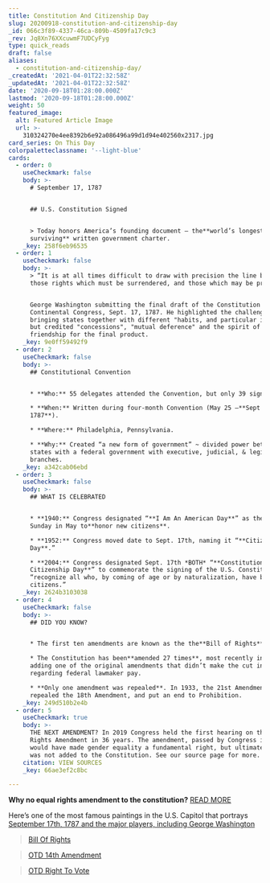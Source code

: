 ```yaml
---
title: Constitution And Citizenship Day
slug: 20200918-constitution-and-citizenship-day
_id: 066c3f89-4337-46ca-809b-4509fa17c9c3
_rev: Jq8Xn76XXcuwmF7UDCyFyg
type: quick_reads
draft: false
aliases:
  - constitution-and-citizenship-day/
_createdAt: '2021-04-01T22:32:58Z'
_updatedAt: '2021-04-01T22:32:58Z'
date: '2020-09-18T01:28:00.000Z'
lastmod: '2020-09-18T01:28:00.000Z'
weight: 50
featured_image:
  alt: Featured Article Image
  url: >-
    310324270e4ee8392b6e92a086496a99d1d94e402560x2317.jpg
card_series: On This Day
colorpaletteclassname: '--light-blue'
cards:
  - order: 0
    useCheckmark: false
    body: >-
      # September 17, 1787


      ## U.S. Constitution Signed


      > Today honors America’s founding document – the**world’s longest
      surviving** written government charter.
    _key: 258f6eb96535
  - order: 1
    useCheckmark: false
    body: >-
      > “It is at all times difficult to draw with precision the line between
      those rights which must be surrendered, and those which may be preserved;”


      George Washington submitting the final draft of the Constitution to the
      Continental Congress, Sept. 17, 1787. He highlighted the challenge of
      bringing states together with different "habits, and particular interests"
      but credited "concessions", "mutual deference" and the spirit of
      friendship for the final product.
    _key: 9e0ff59492f9
  - order: 2
    useCheckmark: false
    body: >-
      ## Constitutional Convention


      * **Who:** 55 delegates attended the Convention, but only 39 signed.

      * **When:** Written during four-month Convention (May 25 –**Sept 17,
      1787**).

      * **Where:** Philadelphia, Pennsylvania.

      * **Why:** Created “a new form of government” ~ divided power between the
      states with a federal government with executive, judicial, & legislative
      branches.
    _key: a342cab06ebd
  - order: 3
    useCheckmark: false
    body: >-
      ## WHAT IS CELEBRATED


      * **1940:** Congress designated “**I Am An American Day**” as the 3rd
      Sunday in May to**honor new citizens**.

      * **1952:** Congress moved date to Sept. 17th, naming it “**Citizenship
      Day**.”

      * **2004:** Congress designated Sept. 17th *BOTH* “**Constitution Day &
      Citizenship Day**” to commemorate the signing of the U.S. Constitution and
      “recognize all who, by coming of age or by naturalization, have become
      citizens.”
    _key: 2624b3103038
  - order: 4
    useCheckmark: false
    body: >-
      ## DID YOU KNOW?


      * The first ten amendments are known as the the**Bill of Rights**.

      * The Constitution has been**amended 27 times**, most recently in 1992,
      adding one of the original amendments that didn’t make the cut in 1791,
      regarding federal lawmaker pay.

      * **Only one amendment was repealed**. In 1933, the 21st Amendment
      repealed the 18th Amendment, and put an end to Prohibition.
    _key: 249d510b2e4b
  - order: 5
    useCheckmark: true
    body: >-
      THE NEXT AMENDMENT? In 2019 Congress held the first hearing on the Equal
      Rights Amendment in 36 years. The amendment, passed by Congress in 1972
      would have made gender equality a fundamental right, but ultimately, it
      was not added to the Constitution. See our source page for more.
    citation: VIEW SOURCES
    _key: 66ae3ef2c8bc

---
```

**Why no equal rights amendment to the constitution?** [READ MORE](https://smarthernews.com/era/)

Here’s one of the most famous paintings in the U.S. Capitol that portrays [September 17th, 1787 and the major players, including George Washington](https://www.aoc.gov/explore-capitol-campus/art/signing-constitution)

> [Bill Of Rights](https://smarthernews.com/bill-of-rights/)





> [OTD 14th Amendment](https://smarthernews.com/otd-14th-amendment/)





> [OTD Right To Vote](https://smarthernews.com/otd-right-to-vote/)